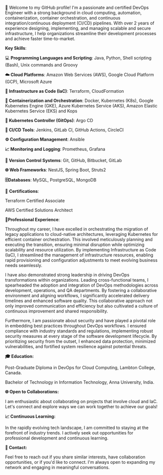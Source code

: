 🚀  Welcome to my GitHub profile! I'm a passionate and certified DevOps Engineer with a strong background in cloud computing, automation, containerization, container orchestration, and continuous integration/continuous deployment (CI/CD) pipelines.  With over 2 years of experience designing, implementing, and managing scalable and secure infrastructure, I help organizations streamline their development processes and achieve faster time-to-market.

 **Key Skills**:

💻 **Programming Languages and Scripting**: Java, Python, Shell scripting (Bash), Unix commands and Groovy
    

**☁️ Cloud Platforms**: Amazon Web Services (AWS), Google Cloud Platform (GCP), Microsoft Azure

**📜 Infrastructure as Code (IaC)**: Terraform, CloudFormation

**🐳 Containerization and Orchestration**: Docker, Kubernetes (K8s), Google Kubernetes Engine (GKE), Azure Kubernetes Service (AKS), Amazon Elastic Kubernetes Service (EKS) and Kops

**🔄 Kubernetes Controller (GitOps)**: Argo CD

**🔧 CI/CD Tools**: Jenkins, GitLab CI, GitHub Actions, CircleCI

**⚙️ Configuration Management**: Ansible

**📈 Monitoring and Logging**: Prometheus, Grafana

**📂 Version Control Systems**: Git, GitHub, Bitbucket, GitLab

**🌐 Web Frameworks**: NestJS, Spring Boot, Struts2

**🗄️Databases**: MySQL, PostgreSQL, MongoDB

📜 **Certifications**:

Terraform Certified Associate

AWS Certified Solutions Architect

**🏢Professional Experience**:

Throughout my career, I have excelled in orchestrating the migration of legacy applications to cloud-native architectures, leveraging Kubernetes for efficient container orchestration. This involved meticulously planning and executing the transition, ensuring minimal disruption while optimizing scalability and resource utilization. By implementing Infrastructure as Code (IaC), I streamlined the management of infrastructure resources, enabling rapid provisioning and configuration adjustments to meet evolving business needs seamlessly.

I have also demonstrated strong leadership in driving DevOps transformations within organizations. Leading cross-functional teams, I spearheaded the adoption and integration of DevOps methodologies across development, operations, and QA departments. By fostering a collaborative environment and aligning workflows, I significantly accelerated delivery timelines and enhanced software quality. This collaborative approach not only improved communication and efficiency but also cultivated a culture of continuous improvement and shared responsibility.

Furthermore, I am passionate about security and have played a pivotal role in embedding best practices throughout DevOps workflows. I ensured compliance with industry standards and regulations, implementing robust security measures at every stage of the software development lifecycle. By prioritizing security from the outset, I enhanced data protection, minimized vulnerabilities, and fortified system resilience against potential threats.

**🎓 Education:**

Post-Graduate Diploma in DevOps for Cloud Computing, Lambton College, Canada.

Bachelor of Technology in Information Technology, Anna University, India.

**🌐 Open to Collaborations:**

I am enthusiastic about collaborating on projects that involve cloud and IaC. Let's connect and explore ways we can work together to achieve our goals!

**📈 Continuous Learning:**

In the rapidly evolving tech landscape, I am committed to staying at the forefront of industry trends. I actively seek out opportunities for professional development and continuous learning.

**📧 Contact:**

Feel free to reach out if you share similar interests, have collaboration opportunities, or if you'd like to connect. I'm always open to expanding my network and engaging in meaningful conversations.
